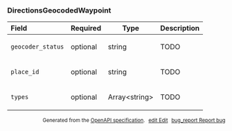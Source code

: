 <!--- This is a generated file, do not edit! -->
<!--- [START maps_http_schema_directionsgeocodedwaypoint] -->
<h3 class="schema-object" id="DirectionsGeocodedWaypoint">DirectionsGeocodedWaypoint</h3>

| Field             | Required | Type                | Description                                                |
| :---------------- | -------- | ------------------- | ---------------------------------------------------------- |
| `geocoder_status` | optional | string              | <div class="nonref-property-description"><p>TODO</p></div> |
| `place_id`        | optional | string              | <div class="nonref-property-description"><p>TODO</p></div> |
| `types`           | optional | Array&lt;string&gt; | <div class="nonref-property-description"><p>TODO</p></div> |

<p style="text-align: right; font-size: smaller;">Generated from the <a class="gc-analytics-event" data-category="GMP" data-label="openapi-github" href="https://github.com/googlemaps/openapi-specification" title="Google Maps Platform OpenAPI Specification" class="external">OpenAPI specification</a>.
<a class="gc-analytics-event" data-category="GMP" data-label="openapi-github" style="margin-left: 5px;" href="https://github.com/googlemaps/openapi-specification/blob/main/specification/schemas/DirectionsGeocodedWaypoint.yml" title="Edit on GitHub"><span class="material-icons">edit</span> Edit</a>
<a class="gc-analytics-event" data-category="GMP" data-label="openapi-github" style="margin-left: 5px;" href="https://github.com/googlemaps/openapi-specification/issues/new?assignees=&labels=type%3A+bug%2C+triage+me&template=bug_report.md&title=[schemas] Bug - DirectionsGeocodedWaypoint" title="File bug for schemas on GitHub"><span class="material-icons">bug_report</span> Report bug</a>
</p>

<!--- [END maps_http_schema_directionsgeocodedwaypoint] -->
